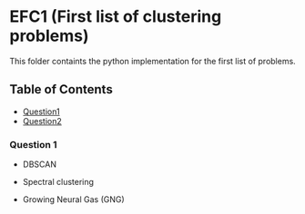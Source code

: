 # EFC1 (First list of clustering problems)
This folder containts the python implementation for the first list of problems.

 


## Table of Contents 

<!-- MarkdownTOC depth=4 -->
- [Question1](#Q1)
- [Question2](#Q2)

<!-- /MarkdownTOC -->


<a name="Q1" />

### Question 1

* DBSCAN

* Spectral clustering

* Growing Neural Gas (GNG)






